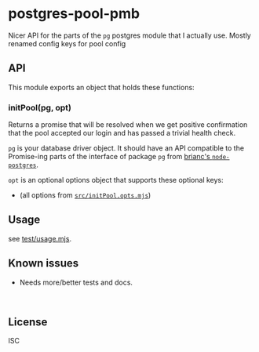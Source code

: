 ﻿
<!--#echo json="package.json" key="name" underline="=" -->
postgres-pool-pmb
=================
<!--/#echo -->

<!--#echo json="package.json" key="description" -->
Nicer API for the parts of the `pg` postgres module that I actually use.
Mostly renamed config keys for pool config
<!--/#echo -->



API
---

This module exports an object that holds these functions:

### initPool(pg, opt)

Returns a promise that will be resolved when we get
positive confirmation that the pool accepted our login
and has passed a trivial health check.

`pg` is your database driver object. It should have an API compatible
to the Promise-ing parts of the interface of package `pg` from
[brianc's `node-postgres`](https://github.com/brianc/node-postgres).

`opt` is an optional options object that supports these optional keys:

* (all options from [`src/initPool.opts.mjs`](src/initPool.opts.mjs))



Usage
-----

see [test/usage.mjs](test/usage.mjs).


<!--#toc stop="scan" -->



Known issues
------------

* Needs more/better tests and docs.




&nbsp;


License
-------
<!--#echo json="package.json" key=".license" -->
ISC
<!--/#echo -->
